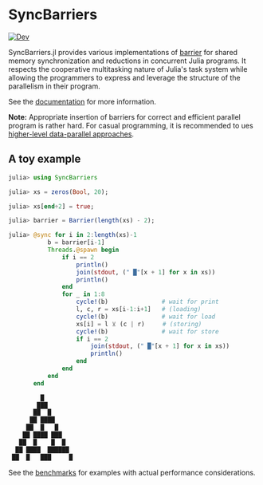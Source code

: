 # SyncBarriers

[![Dev](https://img.shields.io/badge/docs-dev-blue.svg)](https://juliaconcurrent.github.io/SyncBarriers.jl/dev)

SyncBarriers.jl provides various implementations of
[barrier](https://en.wikipedia.org/wiki/Barrier_(computer_science)) for shared
memory synchronization and reductions in concurrent Julia programs.  It respects
the cooperative multitasking nature of Julia's task system while allowing the
programmers to express and leverage the structure of the parallelism in their
program.

See the [documentation](https://juliaconcurrent.github.io/SyncBarriers.jl/dev) for more
information.

**Note:** Appropriate insertion of barriers for correct and efficient parallel
program is rather hard.  For casual programming, it is recommended to ues
[higher-level data-parallel
approaches](https://juliafolds.github.io/data-parallelism/).

## A toy example

```julia
julia> using SyncBarriers

julia> xs = zeros(Bool, 20);

julia> xs[end÷2] = true;

julia> barrier = Barrier(length(xs) - 2);

julia> @sync for i in 2:length(xs)-1
           b = barrier[i-1]
           Threads.@spawn begin
               if i == 2
                   println()
                   join(stdout, (" █"[x + 1] for x in xs))
                   println()
               end
               for _ in 1:8
                   cycle!(b)               # wait for print
                   l, c, r = xs[i-1:i+1]   # (loading)
                   cycle!(b)               # wait for load
                   xs[i] = l ⊻ (c | r)     # (storing)
                   cycle!(b)               # wait for store
                   if i == 2
                       join(stdout, (" █"[x + 1] for x in xs))
                       println()
                   end
               end
           end
       end

         █
        ███
       ██  █
      ██ ████
     ██  █   █
    ██ ████ ███
   ██  █    █  █
  ██ ████  ██████
 ██  █   ███     █
```

See the
[benchmarks](https://github.com/JuliaConcurrent/SyncBarriers.jl/tree/master/benchmark/SyncBarriersBenchmarks/src)
for examples with actual performance considerations.
